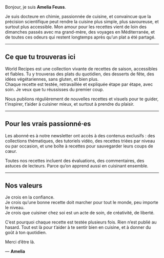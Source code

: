 

Bonjour, je suis **Amelia Feuss**.

Je suis docteure en chimie, passionnée de cuisine, et convaincue que la précision scientifique peut rendre la cuisine plus simple, plus savoureuse, et surtout plus accessible. Mon amour pour les recettes vient de loin des dimanches passés avec ma grand-mère, des voyages en Méditerranée, et de toutes ces odeurs qui restent longtemps après qu’un plat a été partagé.

---

## Ce que tu trouveras ici

World Recipes est une collection vivante de recettes de saison, accessibles et fiables. Tu y trouveras des plats du quotidien, des desserts de fête, des idées végétariennes, sans gluten, et bien plus.  
Chaque recette est testée, retravaillée et expliquée étape par étape, avec soin. Je veux que tu réussisses du premier coup.

Nous publions régulièrement de nouvelles recettes et visuels pour te guider, t’inspirer, t’aider à cuisiner mieux, et surtout à prendre du plaisir.

---

## Pour les vrais passionné·es

Les abonné·es à notre newsletter ont accès à des contenus exclusifs : des collections thématiques, des tutoriels vidéo, des recettes triées par niveau ou par occasion, et une boîte à recettes pour sauvegarder leurs coups de cœur.  

Toutes nos recettes incluent des évaluations, des commentaires, des astuces de lecteurs. Parce qu’on apprend aussi en cuisinant ensemble.

---

## Nos valeurs

Je crois en la confiance.  
Je crois qu’une bonne recette doit marcher pour tout le monde, peu importe le niveau.  
Je crois que cuisiner chez soi est un acte de soin, de créativité, de liberté.

C’est pourquoi chaque recette est testée plusieurs fois. Rien n’est publié au hasard. Tout est là pour t’aider à te sentir bien en cuisine, et à donner du goût à ton quotidien.

Merci d’être là.

— **Amelia**
